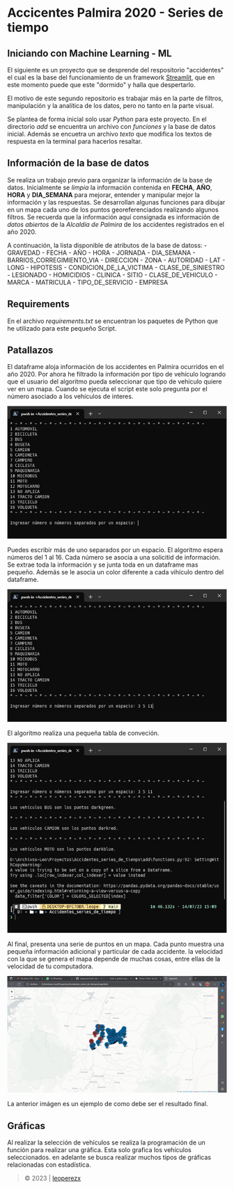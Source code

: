 # Accicentes Palmira 2020 - Series de tiempo

## Iniciando con Machine Learning - ML

El siguiente es un proyecto que se desprende del respositorio "accidentes" el cual es la base del funcionamiento de un framework [Streamlit](https://leoperezx-accidentes-streamlit-app-bfl2xc.streamlit.app/), que en este momento puede que este "dormido" y halla que despertarlo.

El motivo de este segundo repositorio es trabajar más en la parte de filtros, manipulación y la analítica de los datos, pero no tanto en la parte visual.

Se plantea de forma inicial solo usar _Python_ para este proyecto. En el directorio _add_ se encuentra un archivo con _funciones_ y la base de datos inicial. Además se encuetra un archivo _texto_ que modifica los textos de respuesta en la terminal para hacerlos resaltar.

## Información de la base de datos

Se realiza un trabajo previo para organizar la información de la base de datos. Inicialmente se _limpia_ la información contenida en **FECHA**, **AÑO**, **HORA** y **DIA_SEMANA** para mejorar, entender y manipular mejor la información y las respuestas. Se desarrollan algunas funciones para dibujar en un mapa cada uno de los puntos georeferenciados realizando algunos filtros. Se recuerda que la información aquí consignada es información de _datos abiertos_ de la _Alcaldía de Palmira_ de los accidentes registrados en el año 2020.

A continuación, la lista disponible de atributos de la base de datoss:
    - GRAVEDAD
    - FECHA
    - AÑO
    - HORA
    - JORNADA
    - DIA_SEMANA
    - BARRIOS_CORREGIMIENTO_VIA
    - DIRECCION
    - ZONA
    - AUTORIDAD
    - LAT
    - LONG
    - HIPOTESIS
    - CONDICION_DE_LA_VICTIMA
    - CLASE_DE_SINIESTRO
    - LESIONADO
    - HOMICIDIOS
    - CLINICA
    - SITIO
    - CLASE_DE_VEHICULO
    - MARCA
    - MATRICULA
    - TIPO_DE_SERVICIO
    - EMPRESA

## Requirements

En el archivo _requirements.txt_ se encuentran los paquetes de Python que he utilizado para este pequeño Script. 

## Patallazos

El dataframe aloja información de los accidentes en Palmira ocurridos en el año 2020. Por ahora he filtrado la información por tipo de vehículo logrando que el usuario del algoritmo pueda seleccionar que tipo de vehículo quiere ver en un mapa. Cuando se ejecuta el script este solo pregunta por el número asociado a los vehículos de interes.

![lista de vehículos](/add/presentacion.PNG)

Puedes escribir más de uno separados por un espacio. El algoritmo espera números del 1 al 16. Cada número se asocia a una solicitid de información. Se extrae toda la información y se junta toda en un dataframe mas pequeño. Además se le asocia un color diferente a cada vihículo dentro del dataframe.

![lista de vehículos](/add/presentacion1.PNG)

El algoritmo realiza una pequeña tabla de conveción.

![lista de vehículos](/add/presentacion2.PNG)

Al final, presenta una serie de puntos en un mapa. Cada punto muestra una pequeña información adicional y particular de cada accidente. la velocidad con la que se genera el mapa depende de muchas cosas, entre ellas de la velocidad de tu computadora.

![lista de vehículos](/add/presentacion3.PNG)

La anterior imágen es un ejemplo de como debe ser el resultado final.

## Gráficas

Al realizar la selección de vehículos se realiza la programación de un función para realizar una gráfica. Esta solo grafica los vehículos seleccionados. en adelante se busca realizar muchos tipos de gráficas relacionadas con estadística.

> &copy; 2023 | [leoperezx](https://linkr.bio/2op3pq)

